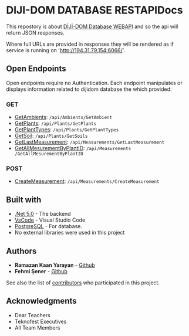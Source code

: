 # DIJI-DOM DATABASE RESTAPIDocs

This repostory is about [DİJİ-DOM Database WEBAPI](https://github.com/teknofest-2021/dijidom-database-webapi) and so the api will return
JSON responses.

Where full URLs are provided in responses they will be rendered as if service is running on 'http://194.31.79.154:6066/'.

## Open Endpoints

Open endpoints require no Authentication.
Each endpoint manipulates or displays information related to dijidom database the which provided:

### GET
* [GetAmbients](Readme/Get/GetAmbients.md): `/api/Ambients/GetAmbient` 
* [GetPlants](Readme/Get/GetPlants.md): `/api/Plants/GetPlants`
* [GetPlantTypes](Readme/Get/GetPlantTypes.md): `/api/Plants/GetPlantTypes`
* [GetSoil](Readme/Get/GetSoils.md): `/api/Plants/GetSoils`
* [GetLastMeasurement](Readme/Get/GetLastMeasurement.md): `/api/Measurements/GetLastMeasurement`
* [GetAllMesurementByPlantID](Readme/Get/GetAllMesurementByPlantID.md): `​/api​/Measurements​/GetAllMesurementByPlantID`

### POST
* [CreateMeasurement](Readme/Post/CreateMeasurement.md): `​/api​/Measurements​/CreateMeasurement`

## Built with

* [.Net 5.0](https://dotnet.microsoft.com/) - The backend
* [VsCode](https://code.visualstudio.com/) - Visual Studio Code
* [PostgreSQL](https://www.postgresql.org/) - For database.
* No external libraries were used in this project

## Authors

* **Ramazan Kaan Yarayan** - [Github](https://github.com/rknyryn)
* **Fehmi Şener** - [Github](https://github.com/fehmiisener)

See also the list of [contributors](https://github.com/teknofest-2021/dijidom-database-api) who participated in this project.

## Acknowledgments

* Dear Teachers
* Teknofest Executives
* All Team Members
